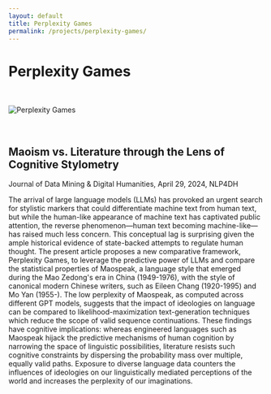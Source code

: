 ```yaml
---
layout: default
title: Perplexity Games
permalink: /projects/perplexity-games/
---
```


# Perplexity Games

<img src="/qhchina/projects/perplexity-games/main.png" alt="Perplexity Games" style="max-width: 100%; height: auto; margin: 2rem 0;">

## Maoism vs. Literature through the Lens of Cognitive Stylometry

Journal of Data Mining & Digital Humanities, April 29, 2024, NLP4DH

The arrival of large language models (LLMs) has provoked an urgent search for stylistic markers that could differentiate machine text from human text, but while the human-like appearance of machine text has captivated public attention, the reverse phenomenon—human text becoming machine-like—has raised much less concern. This conceptual lag is surprising given the ample historical evidence of state-backed attempts to regulate human thought. The present article proposes a new comparative framework, Perplexity Games, to leverage the predictive power of LLMs and compare the statistical properties of Maospeak, a language style that emerged during the Mao Zedong's era in China (1949-1976), with the style of canonical modern Chinese writers, such as Eileen Chang (1920-1995) and Mo Yan (1955-). The low perplexity of Maospeak, as computed across different GPT models, suggests that the impact of ideologies on language can be compared to likelihood-maximization text-generation techniques which reduce the scope of valid sequence continuations. These findings have cognitive implications: whereas engineered languages such as Maospeak hijack the predictive mechanisms of human cognition by narrowing the space of linguistic possibilities, literature resists such cognitive constraints by dispersing the probability mass over multiple, equally valid paths. Exposure to diverse language data counters the influences of ideologies on our linguistically mediated perceptions of the world and increases the perplexity of our imaginations.